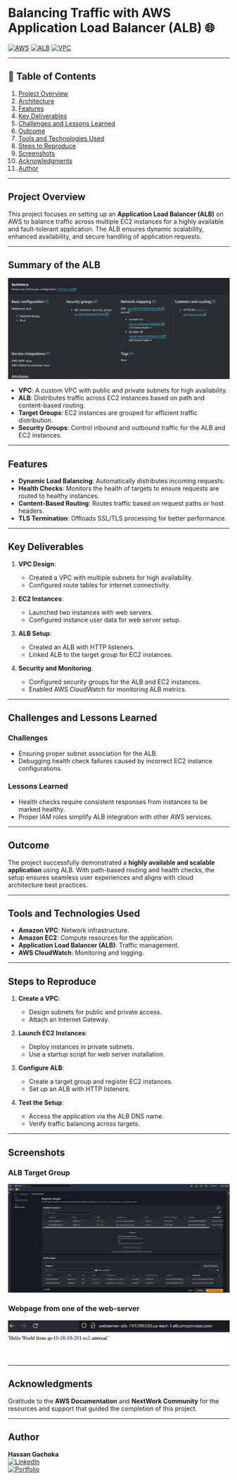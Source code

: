 # Balancing Traffic with AWS Application Load Balancer (ALB) 🌐

[![AWS](https://img.shields.io/badge/AWS-100000?style=flat&logo=amazon&logoColor=FFFFFF&labelColor=5C5C5C&color=FF7300)](https://aws.amazon.com/)
[![ALB](https://img.shields.io/badge/AWS_ALB-100000?style=flat&logo=amazonaws&logoColor=white&labelColor=494949&color=569A31)](https://docs.aws.amazon.com/elasticloadbalancing/)
[![VPC](https://img.shields.io/badge/AWS_VPC-100000?style=flat&logo=amazonaws&logoColor=white&labelColor=494949&color=569A31)](https://docs.aws.amazon.com/vpc/)

---

## 📜 Table of Contents

1. [Project Overview](#project-overview)
2. [Architecture](#architecture)
3. [Features](#features)
4. [Key Deliverables](#key-deliverables)
5. [Challenges and Lessons Learned](#challenges-and-lessons-learned)
6. [Outcome](#outcome)
7. [Tools and Technologies Used](#tools-and-technologies-used)
8. [Steps to Reproduce](#steps-to-reproduce)
9. [Screenshots](#screenshots)
10. [Acknowledgments](#acknowledgments)
11. [Author](#author)

---

## Project Overview

This project focuses on setting up an **Application Load Balancer (ALB)** on AWS to balance traffic across multiple EC2 instances for a highly available and fault-tolerant application. The ALB ensures dynamic scalability, enhanced availability, and secure handling of application requests.

---

## Summary of the ALB

![ALB Summary Diagram](./Images/summary.png)

- **VPC**: A custom VPC with public and private subnets for high availability.  
- **ALB**: Distributes traffic across EC2 instances based on path and content-based routing.  
- **Target Groups**: EC2 instances are grouped for efficient traffic distribution.  
- **Security Groups**: Control inbound and outbound traffic for the ALB and EC2 instances.

---

## Features

- **Dynamic Load Balancing**: Automatically distributes incoming requests.  
- **Health Checks**: Monitors the health of targets to ensure requests are routed to healthy instances.  
- **Content-Based Routing**: Routes traffic based on request paths or host headers.  
- **TLS Termination**: Offloads SSL/TLS processing for better performance.

---

## Key Deliverables

1. **VPC Design**:
   - Created a VPC with multiple subnets for high availability.
   - Configured route tables for internet connectivity.

2. **EC2 Instances**:
   - Launched two instances with web servers.
   - Configured instance user data for web server setup.

3. **ALB Setup**:
   - Created an ALB with HTTP listeners.
   - Linked ALB to the target group for EC2 instances.

4. **Security and Monitoring**:
   - Configured security groups for the ALB and EC2 instances.
   - Enabled AWS CloudWatch for monitoring ALB metrics.

---

## Challenges and Lessons Learned

### Challenges
- Ensuring proper subnet association for the ALB.  
- Debugging health check failures caused by incorrect EC2 instance configurations.  

### Lessons Learned
- Health checks require consistent responses from instances to be marked healthy.  
- Proper IAM roles simplify ALB integration with other AWS services.

---

## Outcome

The project successfully demonstrated a **highly available and scalable application** using ALB. With path-based routing and health checks, the setup ensures seamless user experiences and aligns with cloud architecture best practices.

---

## Tools and Technologies Used

- **Amazon VPC**: Network infrastructure.  
- **Amazon EC2**: Compute resources for the application.  
- **Application Load Balancer (ALB)**: Traffic management.  
- **AWS CloudWatch**: Monitoring and logging.  

---

## Steps to Reproduce

1. **Create a VPC**:
   - Design subnets for public and private access.
   - Attach an Internet Gateway.

2. **Launch EC2 Instances**:
   - Deploy instances in private subnets.
   - Use a startup script for web server installation.

3. **Configure ALB**:
   - Create a target group and register EC2 instances.
   - Set up an ALB with HTTP listeners.

4. **Test the Setup**:
   - Access the application via the ALB DNS name.
   - Verify traffic balancing across targets.

---

## Screenshots

### ALB Target Group  
![ALB Listener](./Images/target-group.png)

### Webpage from one of the web-server 
![Webpage](./Images/Webpage.png)

---

## Acknowledgments

Gratitude to the **AWS Documentation** and **NextWork Community** for the resources and support that guided the completion of this project.

---

## Author

**Hassan Gachoka**  
[![LinkedIn](https://img.shields.io/badge/LinkedIn-Connect-blue?style=flat&logo=linkedin)](https://linkedin.com/in/gachokahassan)  
[![Portfolio](https://img.shields.io/badge/Portfolio-Explore-brightgreen)](https://learn.nextwork.org/overwhelmed_cyan_adorable_thunder/portfolio)
